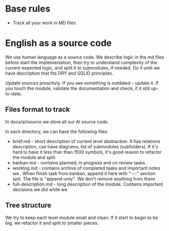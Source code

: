# Base rules

- Track all your work in MD files


# English as a source code

We use human language as a source code. We describe logic in the md files before start the implementation, then try to understand complexity of the current expected logic, and split it to submodules, if needed. Do it until we have description that fits DRY and SOLID principles. 

Update sources proactivly. If you see something is outdated - update it. If you touch the module, validate the documentation and check, if it still up-to-date.

## Files format to track

In docs/ai/source we store all our AI source code. 

In each directory, we can have the following files:
- brief.md - short description of current level abstraction. It has relations description, can have diagrams, list of submodules (subfolders). If it's hard to have it less than than 1500 symbols, it's good reason to refactor the module and split.
- kanban.md - contains planned, in progress and on review tasks.
- worklog.md - contains archive of completed tasks and important notes we . When finish task from kanban, append it here with "---" section spit. The file is "append-only". We don't remove anything from there.
- full-description.md - long description of the module. Contains important decisions we did while we  

## Tree structure 
We try to keep each level module small and clean. If it start to begin to be big, we refactor it and split to smaller pieces.